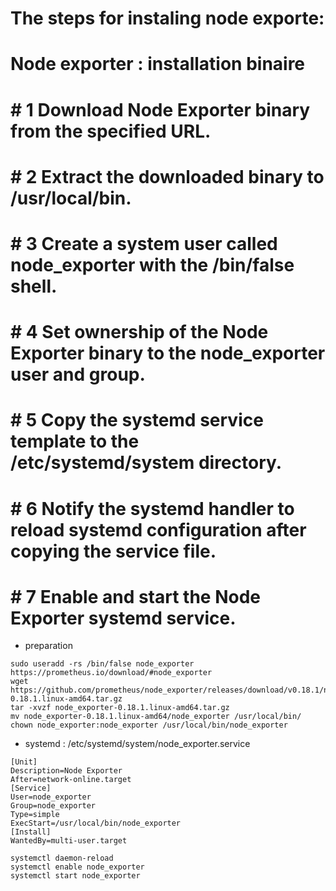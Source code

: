 # The steps for instaling node exporte:



# Node exporter : installation binaire


# # 1 Download Node Exporter binary from the specified URL.
# # 2 Extract the downloaded binary to /usr/local/bin.
# # 3 Create a system user called node_exporter with the /bin/false shell.
# # 4 Set ownership of the Node Exporter binary to the node_exporter user and group.
# # 5 Copy the systemd service template to the /etc/systemd/system directory.
# # 6 Notify the systemd handler to reload systemd configuration after copying the service file.
# # 7 Enable and start the Node Exporter systemd service.

* preparation 

```
sudo useradd -rs /bin/false node_exporter
https://prometheus.io/download/#node_exporter
wget https://github.com/prometheus/node_exporter/releases/download/v0.18.1/node_exporter-0.18.1.linux-amd64.tar.gz
tar -xvzf node_exporter-0.18.1.linux-amd64.tar.gz
mv node_exporter-0.18.1.linux-amd64/node_exporter /usr/local/bin/
chown node_exporter:node_exporter /usr/local/bin/node_exporter
```

* systemd : /etc/systemd/system/node_exporter.service

```
[Unit]
Description=Node Exporter
After=network-online.target
[Service]
User=node_exporter
Group=node_exporter
Type=simple
ExecStart=/usr/local/bin/node_exporter
[Install]
WantedBy=multi-user.target
```

```
systemctl daemon-reload
systemctl enable node_exporter
systemctl start node_exporter
```
